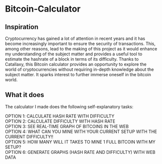 # Bitcoin-Calculator

## Inspiration
Cryptocurrency has gained a lot of attention in recent years and it has become increasingly important to ensure the security of transactions. This, among other reasons, lead to the making of this project as it would enhance my understanding of the subject matter and provides a useful tool to estimate the hashrate of a block in terms of its difficulty. Thanks to Catallaxy, this Bitcoin calculator provides an opportunity to explore the world of cryptocurrencies without requiring in-depth knowledge about the subject matter. It sparks interest to further immerse oneself in the bitcoin world.
## What it does
The calculator I made does the following self-explanatory tasks:

OPTION 1: CALCULATE HASH RATE WITH DIFFICULTY<br>
OPTION 2: CALCULATE DIFFICULTY WITH HASH RATE<br>
OPTION 3: SEE REAL-TIME GRAPH OF BITCOINS IN THE WEB<br>
OPTION 4: WHAT CAN YOU MINE WITH YOUR CURRENT SETUP WITH THE CURRENT DIFFICULTY!!<br>
OPTION 5: HOW MANY WILL IT TAKES TO MINE 1 FULL BITCOIN WITH MY SETUP?<br>
OPTION 6: GENERATE GRAPHS (HASH RATE AND DIFFICULTY) WITH WEB DATA
